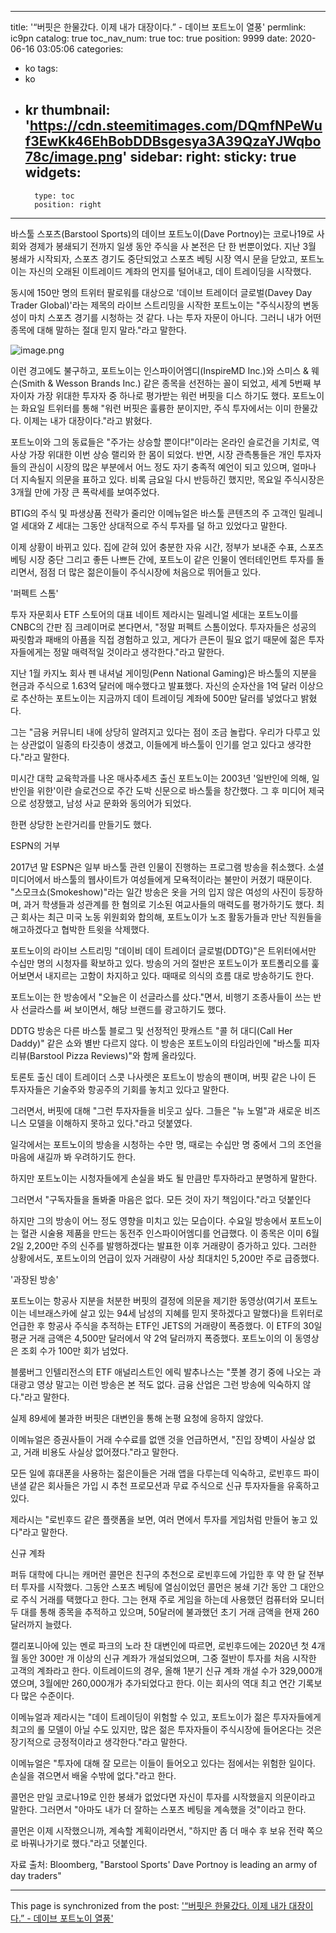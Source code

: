 
---
title: '“버핏은 한물갔다. 이제 내가 대장이다.” - 데이브 포트노이 열풍'
permlink: ic9pn
catalog: true
toc_nav_num: true
toc: true
position: 9999
date: 2020-06-16 03:05:06
categories:
- ko
tags:
- ko
- kr
thumbnail: 'https://cdn.steemitimages.com/DQmfNPeWuf3EwKk46EhBobDDBsgesya3A39QzaYJWqbo78c/image.png'
sidebar:
    right:
        sticky: true
widgets:
    -
        type: toc
        position: right
---


바스툴 스포츠(Barstool Sports)의 데이브 포트노이(Dave Portnoy)는 코로나19로 사회와 경제가 봉쇄되기 전까지 일생 동안 주식을 사 본전은 단 한 번뿐이었다. 지난 3월 봉쇄가 시작되자, 스포츠 경기도 중단되었고 스포츠 베팅 시장 역시 문을 닫았고, 포트노이는 자신의 오래된 이트레이드 계좌의 먼지를 털어내고, 데이 트레이딩을 시작했다.

 

동시에 150만 명의 트위터 팔로워를 대상으로 '데이브 트레이더 글로벌(Davey Day Trader Global)'라는 제목의 라이브 스트리밍을 시작한 포트노이는 "주식시장의 변동성이 마치 스포츠 경기를 시청하는 것 같다. 나는 투자 자문이 아니다. 그러니 내가 어떤 종목에 대해 말하는 절대 믿지 말라."라고 말한다.

![image.png](https://cdn.steemitimages.com/DQmfNPeWuf3EwKk46EhBobDDBsgesya3A39QzaYJWqbo78c/image.png)

​이런 경고에도 불구하고, 포트노이는 인스파이어엠디(InspireMD Inc.)와 스미스 & 웨슨(Smith & Wesson Brands Inc.) 같은 종목을 선전하는 꼴이 되었고, 세계 5번째 부자이자 가장 위대한 투자자 중 하나로 평가받는 워런 버핏을 디스 하기도 했다. 포트노이는 화요일 트위터를 통해 "워런 버핏은 훌륭한 분이지만, 주식 투자에서는 이미 한물갔다. 이제는 내가 대장이다."라고 밝혔다.

 

포트노이와 그의 동료들은 "주가는 상승할 뿐이다!"이라는 온라인 슬로건을 기치로, 역사상 가장 위대한 이번 상승 랠리와 한 몸이 되었다. 반면, 시장 관측통들은 개인 투자자들의 관심이 시장의 많은 부분에서 어느 정도 자기 충족적 예언이 되고 있으며, 얼마나 더 지속될지 의문을 표하고 있다. 비록 금요일 다시 반등하긴 했지만, 목요일 주식시장은 3개월 만에 가장 큰 폭락세를 보여주었다.

 

BTIG의 주식 및 파생상품 전략가 줄리안 이메뉴얼은 바스툴 콘텐츠의 주 고객인 밀레니얼 세대와 Z 세대는 그동안 상대적으로 주식 투자를 덜 하고 있었다고 말한다. 

 

이제 상황이 바뀌고 있다. 집에 갇혀 있어 충분한 자유 시간, 정부가 보내준 수표, 스포츠 베팅 시장 중단 그리고 좋든 나쁘든 간에, 포트노이 같은 인물이 엔터테인먼트 투자를 돌리면서, 점점 더 많은 젊은이들이 주식시장에 처음으로 뛰어들고 있다.

 

'퍼펙트 스톰'

 

투자 자문회사 ETF 스토어의 대표 네이트 제라시는 밀레니얼 세대는 포트노이를 CNBC의 간판 짐 크레이머로 본다면서, "정말 퍼펙트 스톰이었다. 투자자들은 성공의 짜릿함과 패배의 아픔을 직접 경험하고 있고, 게다가 큰돈이 필요 없기 때문에 젊은 투자자들에게는 정말 매력적일 것이라고 생각한다."라고 말한다.

 

지난 1월 카지노 회사 펜 내셔널 게이밍(Penn National Gaming)은 바스툴의 지분을 현금과 주식으로 1.63억 달러에 매수했다고 발표했다. 자신의 순자산을 1억 달러 이상으로 추산하는 포트노이는 지금까지 데이 트레이딩 계좌에 500만 달러를 넣었다고 밝혔다.

 

그는 "금융 커뮤니티 내에 상당히 알려지고 있다는 점이 조금 놀랍다. 우리가 다루고 있는 상관없이 일종의 타깃층이 생겼고, 이들에게 바스툴이 인기를 얻고 있다고 생각한다."라고 말한다.

 

미시간 대학 교육학과를 나온 매사추세츠 출신 포트노이는 2003년 '일반인에 의해, 일반인을 위한'이란 슬로건으로 주간 도박 신문으로 바스툴을 창간했다. 그 후 미디어 제국으로 성장했고, 남성 사교 문화와 동의어가 되었다.

 

한편 상당한 논란거리를 만들기도 했다.

 

ESPN의 거부

 

2017년 말 ESPN은 일부 바스툴 관련 인물이 진행하는 프로그램 방송을 취소했다. 소셜 미디어에서 바스툴의 웹사이트가 여성들에게 모욕적이라는 불만이 커졌기 때문이다. "스모크쇼(Smokeshow)"라는 일간 방송은 옷을 거의 입지 않은 여성의 사진이 등장하며, 과거 학생들과 성관계를 한 혐의로 기소된 여교사들의 매력도를 평가하기도 했다. 최근 회사는 최근 미국 노동 위원회와 합의해, 포트노이가 노조 활동가들과 만난 직원들을 해고하겠다고 협박한 트윗을 삭제했다.

 

포트노이의 라이브 스트리밍 "데이비 데이 트레이더 글로벌(DDTG)"은 트위터에서만 수십만 명의 시청자를 확보하고 있다. 방송의 거의 절반은 포트노이가 포트폴리오를 훑어보면서 내지르는 고함이 차지하고 있다. 때때로 의식의 흐름 대로 방송하기도 한다. 

 

포트노이는 한 방송에서 "오늘은 이 선글라스를 샀다."면서, 비행기 조종사들이 쓰는 반사 선글라스를 써 보이면서, 해당 브랜드를 광고하기도 했다. 

 

DDTG 방송은 다른 바스툴 블로그 및 선정적인 팟캐스트 "콜 허 대디(Call Her Daddy)" 같은 쇼와 별반 다르지 않다. 이 방송은 포트노이의 타임라인에 "바스툴 피자 리뷰(Barstool Pizza Reviews)"와 함께 올라있다.

 

토론토 출신 데이 트레이더 스콧 나사렛은 포트노이 방송의 팬이며, 버핏 같은 나이 든 투자자들은 기술주와 항공주의 기회를 놓치고 있다고 말한다.

 

그러면서, 버핏에 대해 "그런 투자자들을 비웃고 싶다. 그들은 "뉴 노멀"과 새로운 비즈니스 모델을 이해하지 못하고 있다."라고 덧붙였다.

 

일각에서는 포트노이의 방송을 시청하는 수만 명, 때로는 수십만 명 중에서 그의 조언을 마음에 새길까 봐 우려하기도 한다.

 

하지만 포트노이는 시청자들에게 손실을 봐도 될 만큼만 투자하라고 분명하게 말한다. 

 

그러면서 "구독자들을 돌봐줄 마음은 없다. 모든 것이 자기 책임이다."라고 덧붙인다

 

하지만 그의 방송이 어느 정도 영향을 미치고 있는 모습이다. 수요일 방송에서 포트노이는 혈관 시술용 제품을 만드는 동전주 인스파이어엠디를 언급했다. 이 종목은 이미 6월 2일 2,200만 주의 신주를 발행하겠다는 발표한 이후 거래량이 증가하고 있다. 그러한 상황에서도, 포트노이의 언급이 있자 거래량이 사상 최대치인 5,200만 주로 급증했다.

 

'과장된 방송'

 

포트노이는 항공사 지분을 처분한 버핏의 결정에 의문을 제기한 동영상(여기서 포트노이는 네브래스카에 살고 있는 94세 남성의 지혜를 믿지 못하겠다고 말했다)을 트위터로 언급한 후 항공사 주식을 추적하는 ETF인 JETS의 거래량이 폭증했다. 이 ETF의 30일 평균 거래 금액은 4,500만 달러에서 약 2억 달러까지 폭증했다. 포트노이의 이 동영상은 조회 수가 100만 회가 넘었다.

 

블룸버그 인텔리전스의 ETF 애널리스트인 에릭 발추나스는 "풋볼 경기 중에 나오는 과대광고 영상 말고는 이런 방송은 본 적도 없다. 금융 산업은 그런 방송에 익숙하지 않다."라고 말한다. 

 

실제 89세에 불과한 버핏은 대변인을 통해 논평 요청에 응하지 않았다.

 

이메뉴얼은 증권사들이 거래 수수료를 없앤 것을 언급하면서, "진입 장벽이 사실상 없고, 거래 비용도 사실상 없어졌다."라고 말한다.

 

모든 일에 휴대폰을 사용하는 젊은이들은 거래 앱을 다루는데 익숙하고, 로빈후드 파이낸셜 같은 회사들은 가입 시 추천 프로모션과 무료 주식으로 신규 투자자들을 유혹하고 있다.

 

제라시는 "로빈후드 같은 플랫폼을 보면, 여러 면에서 투자를 게임처럼 만들어 놓고 있다"라고 말한다.

 

신규 계좌

 

퍼듀 대학에 다니는 캐머런 콜먼은 친구의 추천으로 로빈후드에 가입한 후 약 한 달 전부터 투자를 시작했다. 그동안 스포츠 베팅에 열심이었던 콜먼은 봉쇄 기간 동안 그 대안으로 주식 거래를 택했다고 한다. 그는 현재 주로 게임을 하는데 사용했던 컴퓨터와 모니터 두 대를 통해 종목을 추적하고 있으며, 50달러에 불과했던 초기 거래 금액을 현재 260달러까지 늘렸다.

 

캘리포니아에 있는 멘로 파크의 노라 찬 대변인에 따르면, 로빈후드에는 2020년 첫 4개월 동안 300만 개 이상의 신규 계좌가 개설되었으며, 그중 절반이 투자를 처음 시작한 고객의 계좌라고 한다. 이트레이드의 경우, 올해 1분기 신규 계좌 개설 수가 329,000개였으며, 3월에만 260,000개가 추가되었다고 한다. 이는 회사의 역대 최고 연간 기록보다 많은 수준이다.

 

이메뉴얼과 제라시는 "데이 트레이딩이 위험할 수 있고, 포트노이가 젊은 투자자들에게 최고의 롤 모델이 아닐 수도 있지만, 많은 젊은 투자자들이 주식시장에 들어온다는 것은 장기적으로 긍정적이라고 생각한다."라고 말한다.

 

이메뉴얼은 "투자에 대해 잘 모르는 이들이 들어오고 있다는 점에서는 위험한 일이다. 손실을 겪으면서 배울 수밖에 없다."라고 한다.

 

콜먼은 만일 코로나19로 인한 봉쇄가 없었다면 자신이 투자를 시작했을지 의문이라고 말한다. 그러면서 "아마도 내가 더 잘하는 스포츠 베팅을 계속했을 것"이라고 한다.

 

콜먼은 이제 시작했으니까, 계속할 계획이라면서, "하지만 좀 더 매수 후 보유 전략 쪽으로 바꿔나가기로 했다."라고 덧붙인다.

 

자료 출처: Bloomberg, "Barstool Sports' Dave Portnoy is leading an army of day traders"

- - -

This page is synchronized from the post: ['“버핏은 한물갔다. 이제 내가 대장이다.” - 데이브 포트노이 열풍'](https://steemit.com/@pius.pius/ic9pn)
